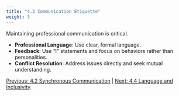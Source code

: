 ```yaml
---
title: "4.3 Communication Etiquette"
weight: 3
---
```


Maintaining professional communication is critical.

- **Professional Language**: Use clear, formal language.
- **Feedback**: Use “I” statements and focus on behaviors rather than personalities.
- **Conflict Resolution**: Address issues directly and seek mutual understanding.

[Previous: 4.2 Synchronous Communication](/handbook/communication-standards/synchronous-communication/) | [Next: 4.4 Language and Inclusivity](/handbook/communication-standards/language-and-inclusivity/)
